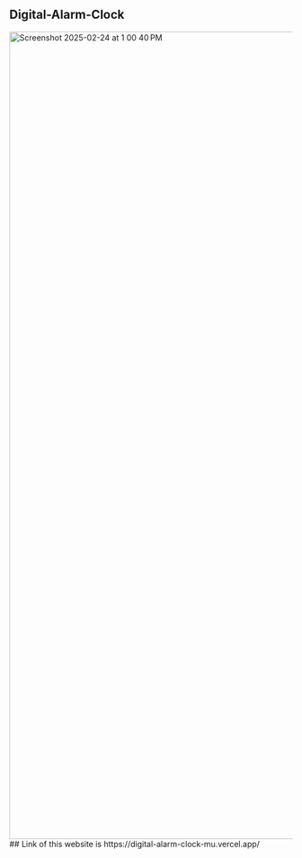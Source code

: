 ## Digital-Alarm-Clock
<img width="1438" alt="Screenshot 2025-02-24 at 1 00 40 PM" src="https://github.com/user-attachments/assets/75e8eba4-9898-4a21-8639-5f76b6ad9e83" />
## Link of this website is 
https://digital-alarm-clock-mu.vercel.app/
